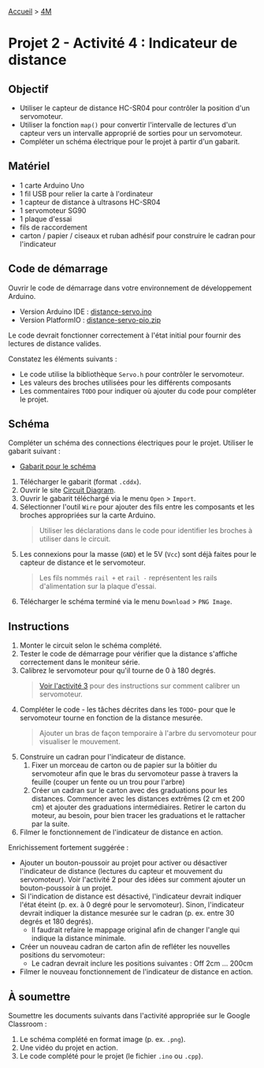 [Accueil](./index.md) > [4M](./acceuil4M.md#projet-2--circuits-électroniques-et-programmation)

# Projet 2 - Activité 4 : Indicateur de distance

## Objectif

- Utiliser le capteur de distance HC-SR04 pour contrôler la position d'un servomoteur.
- Utiliser la fonction `map()` pour convertir l'intervalle de lectures d'un capteur vers un intervalle approprié de sorties pour un servomoteur.
- Compléter un schéma électrique pour le projet à partir d'un gabarit.

## Matériel

- 1 carte Arduino Uno
- 1 fil USB pour relier la carte à l'ordinateur
- 1 capteur de distance à ultrasons HC-SR04
- 1 servomoteur SG90
- 1 plaque d'essai
- fils de raccordement
- carton / papier / ciseaux et ruban adhésif pour construire le cadran pour l'indicateur

## Code de démarrage

Ouvrir le code de démarrage dans votre environnement de développement Arduino.

- Version Arduino IDE : [distance-servo.ino](./code/arduinoide/distance-servo.ino)
- Version PlatformIO : [distance-servo-pio.zip](./code/platformio/distance-servo-pio.zip)

Le code devrait fonctionner correctement à l'état initial pour fournir des lectures de distance valides.

Constatez les éléments suivants :

- Le code utilise la bibliothèque `Servo.h` pour contrôler le servomoteur.
- Les valeurs des broches utilisées pour les différents composants
- Les commentaires `TODO` pour indiquer où ajouter du code pour compléter le projet.

## Schéma

Compléter un schéma des connections électriques pour le projet. Utiliser le gabarit suivant :

- [Gabarit pour le schéma](./images/p2/distance-servo.cddx)

1. Télécharger le gabarit (format `.cddx`).
1. Ouvrir le site [Circuit Diagram](https://www.circuit-diagram.org/).
1. Ouvrir le gabarit téléchargé via le menu `Open` > `Import`.
1. Sélectionner l'outil `Wire` pour ajouter des fils entre les composants et les broches appropriées sur la carte Arduino.
   > Utiliser les déclarations dans le code pour identifier les broches à utiliser dans le circuit.
1. Les connexions pour la masse (`GND`) et le 5V (`Vcc`) sont déjà faites pour le capteur de distance et le servomoteur.
   > Les fils nommés `rail +` et `rail -` représentent les rails d'alimentation sur la plaque d'essai.
1. Télécharger le schéma terminé via le menu `Download` > `PNG Image`.

## Instructions

1. Monter le circuit selon le schéma complété.
1. Tester le code de démarrage pour vérifier que la distance s'affiche correctement dans le moniteur série.
1. Calibrez le servomoteur pour qu'il tourne de 0 à 180 degrés.
   > [Voir l'activité 3](p2-4m_act3.md) pour des instructions sur comment calibrer un servomoteur.
1. Compléter le code - les tâches décrites dans les `TODO`- pour que le servomoteur tourne en fonction de la distance mesurée.
   > Ajouter un bras de façon temporaire à l'arbre du servomoteur pour visualiser le mouvement.
1. Construire un cadran pour l'indicateur de distance.
   1. Fixer un morceau de carton ou de papier sur la bôitier du servomoteur afin que le bras du servomoteur passe à travers la feuille (couper un fente ou un trou pour l'arbre)
   1. Créer un cadran sur le carton avec des graduations pour les distances. Commencer avec les distances extrêmes (2 cm et 200 cm) et ajouter des graduations intermédiaires. Retirer le carton du moteur, au besoin, pour bien tracer les graduations et le rattacher par la suite.
1. Filmer le fonctionnement de l'indicateur de distance en action.

Enrichissement fortement suggérée :

- Ajouter un bouton-poussoir au projet pour activer ou désactiver l'indicateur de distance (lectures du capteur et mouvement du servomoteur). Voir l'activité 2 pour des idées sur comment ajouter un bouton-poussoir à un projet.
- Si l'indication de distance est désactivé, l'indicateur devrait indiquer l'état éteint (p. ex. à 0 degré pour le servomoteur). Sinon, l'indicateur devrait indiquer la distance mesurée sur le cadran (p. ex. entre 30 degrés et 180 degrés).
  - Il faudrait refaire le mappage original afin de changer l'angle qui indique la distance minimale.
- Créer un nouveau cadran de carton afin de refléter les nouvelles positions du servomoteur:
  - Le cadran devrait inclure les positions suivantes : Off 2cm ... 200cm
- Filmer le nouveau fonctionnement de l'indicateur de distance en action.

## À soumettre

Soumettre les documents suivants dans l'activité appropriée sur le Google Classroom :

1. Le schéma complété en format image (p. ex. `.png`).
1. Une vidéo du projet en action.
1. Le code complété pour le projet (le fichier `.ino` ou `.cpp`).

